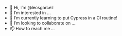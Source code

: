 - 👋 Hi, I’m @leosgarcez
- 👀 I’m interested in ...
- 🌱 I’m currently learning to put Cypress in a CI routine!
- 💞️ I’m looking to collaborate on ...
- 📫 How to reach me ...

<!---
leosgarcez/leosgarcez is a ✨ special ✨ repository because its `README.md` (this file) appears on your GitHub profile.
You can click the Preview link to take a look at your changes.
--->
